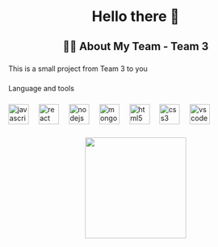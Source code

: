 <h1 align="center">Hello there 👋</h1>

###

<h2 align="center">👩‍💻  About My Team - Team 3</h2>

###

<p align="left">This is a small project from Team 3 to you</p>

###

<p align="left">Language and tools</p>

###

<div align="left">
  <img src="https://cdn.jsdelivr.net/gh/devicons/devicon/icons/javascript/javascript-original.svg" height="40" alt="javascript logo"  />
  <img width="12" />
  <img src="https://cdn.jsdelivr.net/gh/devicons/devicon/icons/react/react-original.svg" height="40" alt="react logo"  />
  <img width="12" />
  <img src="https://cdn.jsdelivr.net/gh/devicons/devicon/icons/nodejs/nodejs-original.svg" height="40" alt="nodejs logo"  />
  <img width="12" />
  <img src="https://cdn.jsdelivr.net/gh/devicons/devicon/icons/mongodb/mongodb-original.svg" height="40" alt="mongodb logo"  />
  <img width="12" />
  <img src="https://cdn.jsdelivr.net/gh/devicons/devicon/icons/html5/html5-original.svg" height="40" alt="html5 logo"  />
  <img width="12" />
  <img src="https://cdn.jsdelivr.net/gh/devicons/devicon/icons/css3/css3-original.svg" height="40" alt="css3 logo"  />
  <img width="12" />
  <img src="https://cdn.jsdelivr.net/gh/devicons/devicon/icons/vscode/vscode-original.svg" height="40" alt="vscode logo"  />
</div>

###

<div align="center">
  <img height="200" src="https://i.giphy.com/media/v1.Y2lkPTc5MGI3NjExMmR2NzlvYzVjeGIzY3c3aDA3ajJhdW50bThqdm9rcDdkNTFwZzVtcSZlcD12MV9pbnRlcm5hbF9naWZfYnlfaWQmY3Q9dg/12qxR8tbj3qvq23V7z/giphy.gif"  />
</div>

###
